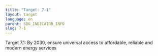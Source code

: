 ```yaml
---
title: "Target: 7-1"
layout: target
language: en
parent: SDG_INDICATOR_INFO
slug: 7-1
---
```

Target 7.1: By 2030, ensure universal access to affordable, reliable and modern energy services
